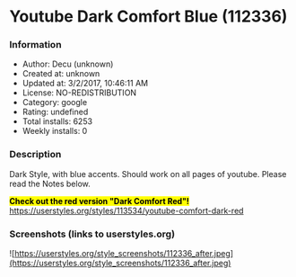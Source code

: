 # Youtube Dark Comfort Blue (112336)

### Information
- Author: Decu (unknown)
- Created at: unknown
- Updated at: 3/2/2017, 10:46:11 AM
- License: NO-REDISTRIBUTION
- Category: google
- Rating: undefined
- Total installs: 6253
- Weekly installs: 0


### Description
Dark Style, with blue accents. Should work on all pages of youtube. Please read the Notes below.

<mark><b>Check out the red version "Dark Comfort Red"! </b></mark>
https://userstyles.org/styles/113534/youtube-comfort-dark-red


### Screenshots (links to userstyles.org)
![https://userstyles.org/style_screenshots/112336_after.jpeg](https://userstyles.org/style_screenshots/112336_after.jpeg)


